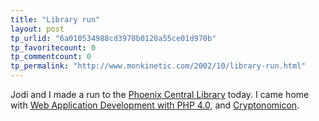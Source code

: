 ```yaml
---
title: "Library run"
layout: post
tp_urlid: "6a010534988cd3970b0120a55ce01d970b"
tp_favoritecount: 0
tp_commentcount: 0
tp_permalink: "http://www.monkinetic.com/2002/10/library-run.html"
---
```

Jodi and I made a run to the <a href="http://phoenixlibrary.org/web/">Phoenix Central Library</a> today. I came home with <a href="http://www.amazon.com/exec/obidos/tg/detail/-/0735709971/qid=1034460865/sr=8-1/ref=sr_8_1/002-9780094-2131219?v=glance&amp;n=507846">Web Application Development with PHP 4.0</a>, and <a href="http://www.amazon.com/exec/obidos/tg/detail/-/0380973464/qid=1034460904/sr=1-1/ref=sr_1_1/002-9780094-2131219?v=glance">Cryptonomicon</a>.
